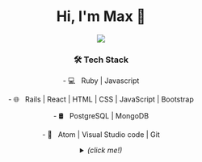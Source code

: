 <div align='center'>
<h1 align='center'>
  Hi, I'm Max 👋 
</h1>

<p  align='center'>
  <a href="https://www.linkedin.com/in/maxstrivens/"> <img src="https://img.shields.io/badge/linkedin-%230077B5.svg?&style=for-the-badge&logo=linkedin&logoColor=white" ></a>
 </p>
  
<h3 align='center'>🛠 Tech Stack</h3>
<p  align='center'>
- 💻 &nbsp; Ruby | Javascript
</p> 
<p  align='center'>
- 🌐 &nbsp; Rails | React | HTML | CSS | JavaScript | Bootstrap 
</p>
<p  align='center'>
- 🛢 &nbsp; PostgreSQL | MongoDB
</p>
<p  align='center'>
- 🔧 &nbsp; Atom | Visual Studio code | Git
</p> 
  </div>

  <details>
    <summary align='center'>
    <i>(click me!)</i>
    </summary>
    
<div align="left">

<h3 align='center'>A Snapshot</h3>

<p  align='center'>
🔭 I’m currently working on a continuation of learning after completing the Makers 12 week 'Become a software developer' bootcamp, learning how to Test Drive software development through a OOD and OOP approach. I'm working on furthering my skills whilst proactively job hunting
</p>

<p  align='center'>
🌱 I’m currently learning how to better test drive software development, using Ruby and Javascript.
</p>

<p  align='center'>
👯 I’m looking to collaborate on professional development and workplace opportunities. 
</p>

<p  align='center'>
🤔 I’m looking for help with introductions to prospective employers, I want to find a company that wants to hire a driven and ambitious junior developer.
</p>

<p  align='center'>
💬 Ask me about how much I want to succeed.
</p>

<p  align='center'>
📫 How to reach me: click the email link or follow the linkedin profile
</p>

<p  align='center'>
😄 Pronouns: He/Him
</p>

<p  align='center'>
⚡ Fun fact: I meditate to help me stay focussed and energized on projects (I once went 10 days without saying a word on one particular meditation course 😮)
</p>

<p align='center'>
  <a href="#"><img src="https://github-readme-stats.vercel.app/api?username=mstrivens&show_icons=true&count_private=true&theme=dark" width="350"></a>
</p>

<p align='center'>
  <a href="#"><img src="https://github-readme-stats.vercel.app/api/top-langs/?username=mstrivens&layout=compact&theme=vue&card_width=300&hide_title=true" width="350"></a>
</p>
  
</div>
